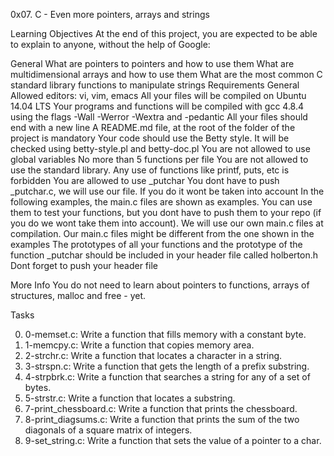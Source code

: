 0x07. C - Even more pointers, arrays and strings

Learning Objectives
At the end of this project, you are expected to be able to explain to anyone, without the help of Google:

General
What are pointers to pointers and how to use them
What are multidimensional arrays and how to use them
What are the most common C standard library functions to manipulate strings
Requirements
General
Allowed editors: vi, vim, emacs
All your files will be compiled on Ubuntu 14.04 LTS
Your programs and functions will be compiled with gcc 4.8.4 using the flags -Wall -Werror -Wextra and -pedantic
All your files should end with a new line
A README.md file, at the root of the folder of the project is mandatory
Your code should use the Betty style. It will be checked using betty-style.pl and betty-doc.pl
You are not allowed to use global variables
No more than 5 functions per file
You are not allowed to use the standard library. Any use of functions like printf, puts, etc is forbidden
You are allowed to use _putchar
You dont have to push _putchar.c, we will use our file. If you do it wont be taken into account
In the following examples, the main.c files are shown as examples. You can use them to test your functions, but you dont have to push them to your repo (if you do we wont take them into account). We will use our own main.c files at compilation. Our main.c files might be different from the one shown in the examples
The prototypes of all your functions and the prototype of the function _putchar should be included in your header file called holberton.h
Dont forget to push your header file

More Info
You do not need to learn about pointers to functions, arrays of structures, malloc and free - yet.

Tasks

0. 0-memset.c: Write a function that fills memory with a constant byte.
1. 1-memcpy.c: Write a function that copies memory area.
2. 2-strchr.c: Write a function that locates a character in a string.
3. 3-strspn.c: Write a function that gets the length of a prefix substring.
4. 4-strpbrk.c: Write a function that searches a string for any of a set of bytes.
5. 5-strstr.c: Write a function that locates a substring.
6. 7-print_chessboard.c: Write a function that prints the chessboard.
7. 8-print_diagsums.c: Write a function that prints the sum of the two diagonals of a square matrix of integers.
8. 9-set_string.c: Write a function that sets the value of a pointer to a char.
 
